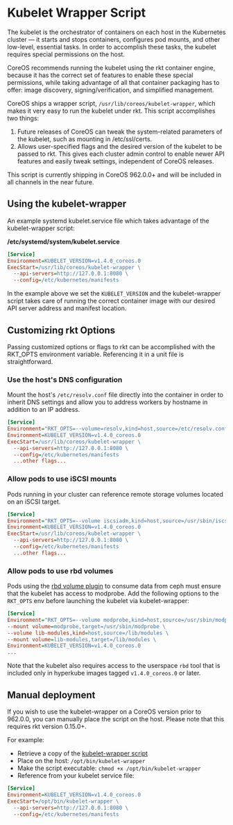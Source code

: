# Kubelet Wrapper Script

The kubelet is the orchestrator of containers on each host in the Kubernetes cluster — it starts and stops containers, configures pod mounts, and other low-level, essential tasks. In order to accomplish these tasks, the kubelet requires special permissions on the host.

CoreOS recommends running the kubelet using the rkt container engine, because it has the correct set of features to enable these special permissions, while taking advantage of all that container packaging has to offer: image discovery, signing/verification, and simplified management.

CoreOS ships a wrapper script, `/usr/lib/coreos/kubelet-wrapper`, which makes it very easy to run the kubelet under rkt. This script accomplishes two things:

1. Future releases of CoreOS can tweak the system-related parameters of the kubelet, such as mounting in /etc/ssl/certs.
1. Allows user-specified flags and the desired version of the kubelet to be passed to rkt. This gives each cluster admin control to enable newer API features and easily tweak settings, independent of CoreOS releases.

This script is currently shipping in CoreOS 962.0.0+ and will be included in all channels in the near future.

## Using the kubelet-wrapper

An example systemd kubelet.service file which takes advantage of the kubelet-wrapper script:

**/etc/systemd/system/kubelet.service**

```ini
[Service]
Environment=KUBELET_VERSION=v1.4.0_coreos.0
ExecStart=/usr/lib/coreos/kubelet-wrapper \
  --api-servers=http://127.0.0.1:8080 \
  --config=/etc/kubernetes/manifests
```

In the example above we set the `KUBELET_VERSION` and the kubelet-wrapper script takes care of running the correct container image with our desired API server address and manifest location.

## Customizing rkt Options

Passing customized options or flags to rkt can be accomplished with the RKT_OPTS environment variable. Referencing it in a unit file is straightforward.

### Use the host's DNS configuration

Mount the host's `/etc/resolv.conf` file directly into the container in order to inherit DNS settings and allow you to address workers by hostname in addition to an IP address.

```ini
[Service]
Environment="RKT_OPTS=--volume=resolv,kind=host,source=/etc/resolv.conf --mount volume=resolv,target=/etc/resolv.conf"
Environment=KUBELET_VERSION=v1.4.0_coreos.0
ExecStart=/usr/lib/coreos/kubelet-wrapper \
  --api-servers=http://127.0.0.1:8080 \
  --config=/etc/kubernetes/manifests
  ...other flags...
```

### Allow pods to use iSCSI mounts

Pods running in your cluster can reference remote storage volumes located on an iSCSI target.

```ini
[Service]
Environment="RKT_OPTS=--volume iscsiadm,kind=host,source=/usr/sbin/iscsiadm --mount volume=iscsiadm,target=/usr/sbin/iscsiadm"
Environment=KUBELET_VERSION=v1.4.0_coreos.0
ExecStart=/usr/lib/coreos/kubelet-wrapper \
  --api-servers=http://127.0.0.1:8080 \
  --config=/etc/kubernetes/manifests
  ...other flags...
```

### Allow pods to use rbd volumes

Pods using the [rbd volume plugin][rbd-example] to consume data from ceph must ensure that the kubelet has access to modprobe. Add the following options to the `RKT_OPTS` env before launching the kubelet via kubelet-wrapper:

```ini
[Service]
Environment="RKT_OPTS=--volume modprobe,kind=host,source=/usr/sbin/modprobe \
--mount volume=modprobe,target=/usr/sbin/modprobe \
--volume lib-modules,kind=host,source=/lib/modules \
--mount volume=lib-modules,target=/lib/modules \
Environment=KUBELET_VERSION=v1.4.0_coreos.0
...
```

Note that the kubelet also requires access to the userspace `rbd` tool that is included only in hyperkube images tagged `v1.4.0_coreos.0` or later.

## Manual deployment

If you wish to use the kubelet-wrapper on a CoreOS version prior to 962.0.0, you can manually place the script on the host. Please note that this requires rkt version 0.15.0+.

For example:

- Retrieve a copy of the [kubelet-wrapper script][kubelet-wrapper]
- Place on the host: `/opt/bin/kubelet-wrapper`
- Make the script executable: `chmod +x /opt/bin/kubelet-wrapper`
- Reference from your kubelet service file:

```ini
[Service]
Environment=KUBELET_VERSION=v1.4.0_coreos.0
ExecStart=/opt/bin/kubelet-wrapper \
  --api-servers=http://127.0.0.1:8080 \
  --config=/etc/kubernetes/manifests
```

[#2141]: https://github.com/coreos/rkt/issues/2141
[kubelet-wrapper]: https://github.com/coreos/coreos-overlay/blob/master/app-admin/kubelet-wrapper/files/kubelet-wrapper
[rbd-example]: https://github.com/kubernetes/kubernetes/tree/master/examples/volumes/rbd
